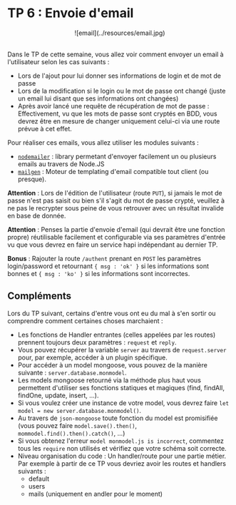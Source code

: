 # TP 6 : Envoie d'email

<center>
![email](../resources/email.jpg)
<br>
<br>
</center>

Dans le TP de cette semaine, vous allez voir comment envoyer un email à l'utilisateur selon les cas suivants :

- Lors de l'ajout pour lui donner ses informations de login et de mot de passe
- Lors de la modification si le login ou le mot de passe ont changé (juste un email lui disant que ses informations ont changées)
- Après avoir lancé une requête de récupération de mot de passe : Effectivement, vu que les mots de passe sont cryptés en BDD, vous devrez être en mesure de changer uniquement celui-ci via une route prévue à cet effet.

Pour réaliser ces emails, vous allez utiliser les modules suivants :

- [`nodemailer`](https://community.nodemailer.com/) : library permetant d'envoyer facilement un ou plusieurs emails au travers de Node.JS
- [`mailgen`](https://github.com/eladnava/mailgen) : Moteur de templating d'email compatible tout client (ou presque).

**Attention** : Lors de l'édition de l'utilisateur (route `PUT`), si jamais le mot de passe n'est pas saisit ou bien s'il s'agit du mot de passe crypté, veuillez à ne pas le recrypter sous peine de vous retrouver avec un résultat invalide en base de donnée.

**Attention** : Penses la partie d'envoie d'email (qui devrait être une fonction propre) réutilisable facilement et configurable via ses paramètres d'entrée vu que vous devrez en faire un service hapi indépendant au dernier TP.

**Bonus** : Rajouter la route `/authent` prenant en `POST` les paramètres login/password et retournant `{ msg : 'ok' }` si les informations sont bonnes et `{ msg : 'ko' }` si les informations sont incorrectes.

## Compléments

Lors du TP suivant, certains d'entre vous ont eu du mal à s'en sortir ou comprendre comment certaines choses marchaient :

- Les fonctions de Handler entrantes (celles appelées par les routes) prennent toujours deux paramètres : `request` et `reply`.
- Vous pouvez récupérer la variable `server` au travers de `request.server` pour, par exemple, accéder à un plugin spécifique.
- Pour accéder à un model mongoose, vous pouvez de la manière suivante : `server.database.monmodel`.
- Les models mongoose retourné via la méthode plus haut vous permettent d'utiliser ses fonctions statiques et magiques (find, findAll, findOne, update, insert, ...).
- Si vous voulez créer une instance de votre model, vous devrez faire `let model = new server.database.monmodel()`.
- Au travers de `json-mongoose` toute fonction du model est promisifiée (vous pouvez faire `model.save().then()`, `mommodel.find().then().catch()`, ...)
- Si vous obtenez l'erreur `model monmodel.js is incorrect`, commentez tous les `require` non utilisés et vérifiez que votre schéma soit correcte.
- Niveau organisation du code : Un handler/route pour une partie métier. Par exemple à partir de ce TP vous devriez avoir les routes et handlers suivants :
    - default
    - users
    - mails (uniquement en andler pour le moment)

